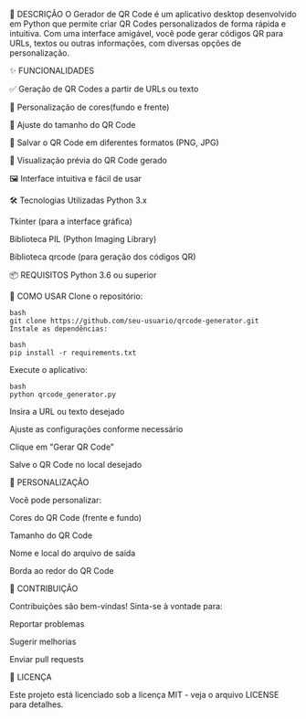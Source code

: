 📌 DESCRIÇÃO
        O Gerador de QR Code é um aplicativo desktop desenvolvido em Python que permite criar QR Codes personalizados de forma rápida e intuitiva. Com uma interface amigável,           você pode gerar códigos QR para URLs, textos ou outras informações, com diversas opções de personalização.

✨ FUNCIONALIDADES
  
  ✅ Geração de QR Codes a partir de URLs ou texto
  
  🎨 Personalização de cores(fundo e frente)

  📏 Ajuste do tamanho do QR Code

  📁 Salvar o QR Code em diferentes formatos (PNG, JPG)

  👀 Visualização prévia do QR Code gerado

  🖼️ Interface intuitiva e fácil de usar

🛠️ Tecnologias Utilizadas
  Python 3.x

  Tkinter (para a interface gráfica)

  Biblioteca PIL (Python Imaging Library)

  Biblioteca qrcode (para geração dos códigos QR)

📦 REQUISITOS
    Python 3.6 ou superior

🚀 COMO USAR
  Clone o repositório:
  ```
  bash
  git clone https://github.com/seu-usuario/qrcode-generator.git
  Instale as dependências:

  bash
  pip install -r requirements.txt
 ```
Execute o aplicativo:
```
bash
python qrcode_generator.py
```
  Insira a URL ou texto desejado

  Ajuste as configurações conforme necessário

  Clique em "Gerar QR Code"

  Salve o QR Code no local desejado

🎨 PERSONALIZAÇÃO

  Você pode personalizar:

  Cores do QR Code (frente e fundo)

  Tamanho do QR Code

  Nome e local do arquivo de saída

  Borda ao redor do QR Code

🤝 CONTRIBUIÇÃO

  Contribuições são bem-vindas! Sinta-se à vontade para:

  Reportar problemas

  Sugerir melhorias

  Enviar pull requests

📄 LICENÇA
    
  Este projeto está licenciado sob a licença MIT - veja o arquivo LICENSE para detalhes.
